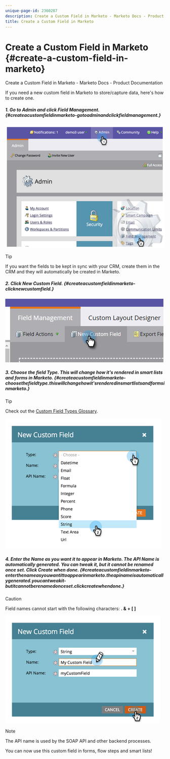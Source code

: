 ```yaml
---
unique-page-id: 2360287
description: Create a Custom Field in Marketo - Marketo Docs - Product Documentation
title: Create a Custom Field in Marketo
---
```


# Create a Custom Field in Marketo {#create-a-custom-field-in-marketo}

Create a Custom Field in Marketo - Marketo Docs - Product Documentation

If you need a new custom field in Marketo to store/capture data, here's how to create one.

##### 1. Go to Admin and click Field Management. {#createacustomfieldinmarketo-gotoadminandclickfieldmanagement.}

![](assets/image2014-9-24-13-3a46-3a26.png)

>[!TIP]
>
>If you want the fields to be kept in sync with your CRM, create them in the CRM and they will automatically be created in Marketo.

##### 2. Click New Custom Field. {#createacustomfieldinmarketo-clicknewcustomfield.}

![](assets/two.png)  

##### 3. Choose the field Type. This will change how it's rendered in smart lists and forms in Marketo. {#createacustomfieldinmarketo-choosethefieldtype.thiswillchangehowit'srenderedinsmartlistsandformsinmarketo.}

>[!TIP]
>
>Check out the [Custom Field Types Glossary](custom-field-type-glossary.md).

![](assets/image2014-9-24-13-3a47-3a42.png)  

##### 4. Enter the Name as you want it to appear in Marketo. The API Name is automatically generated. You can tweak it, but it cannot be renamed once set. Click Create when done. {#createacustomfieldinmarketo-enterthenameasyouwantittoappearinmarketo.theapinameisautomaticallygenerated.youcantweakit-butitcannotberenamedonceset.clickcreatewhendone.}

>[!CAUTION]
>
>Field names cannot start with the following characters: **. & + [ ]**

![](assets/image2014-9-24-13-3a48-3a26.png)

>[!NOTE]
>
>The API name is used by the SOAP API and other backend processes.

You can now use this custom field in forms, flow steps and smart lists! 